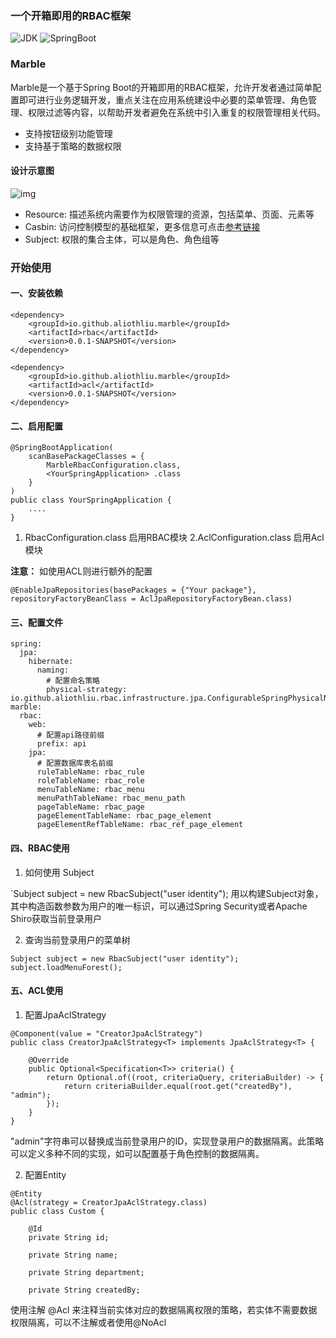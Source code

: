 ### 一个开箱即用的RBAC框架

![JDK](https://img.shields.io/badge/JDK-1.8+-green?logo=appveyor)
![SpringBoot](https://img.shields.io/badge/springboot-%202.x-green?logo=appveyor)

### Marble

Marble是一个基于Spring Boot的开箱即用的RBAC框架，允许开发者通过简单配置即可进行业务逻辑开发，重点关注在应用系统建设中必要的菜单管理、角色管理、权限过滤等内容，以帮助开发者避免在系统中引入重复的权限管理相关代码。

* 支持按钮级别功能管理
* 支持基于策略的数据权限

#### 设计示意图

![img](https://github.com/aliothliu/marble-spring-boot-starter/docs/architecture.png)

* Resource: 描述系统内需要作为权限管理的资源，包括菜单、页面、元素等
* Casbin: 访问控制模型的基础框架，更多信息可点击[参考链接](https://github.com/casbin)
* Subject: 权限的集合主体，可以是角色、角色组等

### 开始使用

#### 一、安装依赖
```
<dependency>
    <groupId>io.github.aliothliu.marble</groupId>
    <artifactId>rbac</artifactId>
    <version>0.0.1-SNAPSHOT</version>
</dependency>

<dependency>
    <groupId>io.github.aliothliu.marble</groupId>
    <artifactId>acl</artifactId>
    <version>0.0.1-SNAPSHOT</version>
</dependency>
```

#### 二、启用配置

```
@SpringBootApplication(
	scanBasePackageClasses = {
		MarbleRbacConfiguration.class,
		<YourSpringApplication> .class
	}
)
public class YourSpringApplication {
	....
}
```

1. RbacConfiguration.class 启用RBAC模块
   2.AclConfiguration.class 启用Acl模块

**注意：** 如使用ACL则进行额外的配置

```
@EnableJpaRepositories(basePackages = {"Your package"},  repositoryFactoryBeanClass = AclJpaRepositoryFactoryBean.class)
```

#### 三、配置文件

```
spring:
  jpa:
    hibernate:
      naming:
        # 配置命名策略
        physical-strategy: io.github.aliothliu.rbac.infrastructure.jpa.ConfigurableSpringPhysicalNamingStrategy
marble:
  rbac:
    web:
      # 配置api路径前缀
      prefix: api
    jpa:
      # 配置数据库表名前缀
      ruleTableName: rbac_rule
      roleTableName: rbac_role
      menuTableName: rbac_menu
      menuPathTableName: rbac_menu_path
      pageTableName: rbac_page
      pageElementTableName: rbac_page_element
      pageElementRefTableName: rbac_ref_page_element
```

#### 四、RBAC使用

1. 如何使用 Subject

`Subject subject = new RbacSubject("user identity"); 用以构建Subject对象，其中构造函数参数为用户的唯一标识，可以通过Spring Security或者Apache Shiro获取当前登录用户

2. 查询当前登录用户的菜单树

```
Subject subject = new RbacSubject("user identity");
subject.loadMenuForest();
```

#### 五、ACL使用

1. 配置JpaAclStrategy

```
@Component(value = "CreatorJpaAclStrategy")
public class CreatorJpaAclStrategy<T> implements JpaAclStrategy<T> {

    @Override
    public Optional<Specification<T>> criteria() {
        return Optional.of((root, criteriaQuery, criteriaBuilder) -> {
            return criteriaBuilder.equal(root.get("createdBy"), "admin");
        });
    }
}
```

"admin"字符串可以替换成当前登录用户的ID，实现登录用户的数据隔离。此策略可以定义多种不同的实现，如可以配置基于角色控制的数据隔离。

2. 配置Entity

```
@Entity
@Acl(strategy = CreatorJpaAclStrategy.class)
public class Custom {

    @Id
    private String id;

    private String name;

    private String department;

    private String createdBy;
```

使用注解 @Acl 来注释当前实体对应的数据隔离权限的策略，若实体不需要数据权限隔离，可以不注解或者使用@NoAcl


